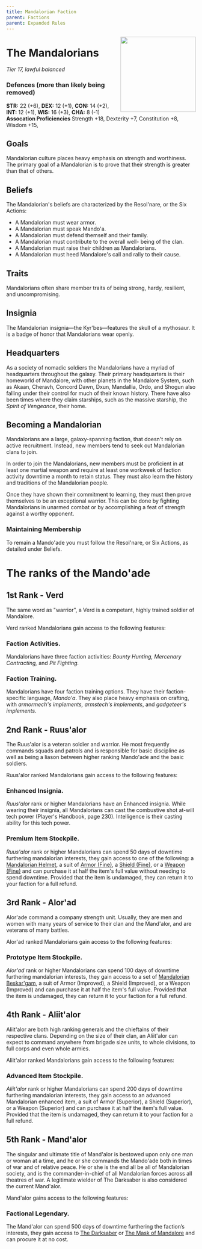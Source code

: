 ```yaml
---
title: Mandalorian Faction
parent: Factions
parent: Expanded Rules
---
```


<img src='https://officialpsds.com/imageview/7l/zy/7lzykz_large.png?1521316491' style='float:right;  width:200px;'>

# The Mandalorians
*Tier 17, lawful balanced*

### Defences (more than likely being removed)
**STR:** 22 (+6), **DEX:** 12 (+1), **CON:** 14 (+2), **INT:** 12 (+1), **WIS:** 16 (+3), **CHA:** 8 (-1)<br>
**Assocation Proficiencies** Strength +18, Dexterity +7, Constitution +8, Wisdom +15, 

## Goals
Mandalorian culture places heavy emphasis on strength and worthiness. The primary goal of a Mandalorian is to prove that their strength is greater than that of others. 

## Beliefs
The Mandalorian's beliefs are characterized by the Resol'nare, or the Six Actions:
- A Mandalorian must wear armor.
- A Mandalorian must speak Mando'a.
- A Mandalorian must defend themself and their
family.
- A Mandalorian must contribute to the overall well-
being of the clan.
- A Mandalorian must raise their children as
Mandalorians.
- A Mandalorian must heed Mandalore's call and
rally to their cause.

## Traits
Mandalorians often share member traits of being strong, hardy, resilient, and uncompromising.

## Insignia
The Mandalorian insignia—the Kyr'bes—features the skull of a mythosaur. It is a badge of honor that Mandalorians wear openly.

## Headquarters
As a society of nomadic soldiers the Mandalorians have a myriad of headquarters throughout the galaxy.  Their primary headquarters is their homeworld of Mandalore, with other planets in the Mandalore System, such as Akaan, Cheravh, Concord Dawn, Dxun, Mandallia, Ordo, and Shogun also falling under their control for much of their known history.  There have also been times where they claim starships, such as the massive starship, the *Spirit of Vengeance*, their home.

## Becoming a Mandalorian
Mandalorians are a large, galaxy-spanning faction, that doesn't rely on active recruitment. Instead, new members tend to seek out Mandalorian clans to join. 

In order to join the Mandalorians, new members must be proficient in at least one martial weapon and require at least one workweek of faction activity downtime a month to retain status.  They must also learn the history and traditions of the Mandalorian people.  

Once they have shown their commitment to learning, they must then prove themselves to be an exceptional warrior.  This can be done by fighting Mandalorians in unarmed combat or by accomplishing a feat of strength against a worthy opponent.

### Maintaining Membership
To remain a Mando'ade you must follow the Resol'nare, or Six Actions, as detailed under Beliefs.

# The ranks of the Mando'ade

## 1st Rank - Verd
The same word as "warrior", a Verd is a competant, highly trained soldier of Mandalore.

Verd ranked Mandalorians gain access to the following features:

### Faction Activities.
Mandalorians have three faction activities: *Bounty Hunting, Mercenary Contracting,* and *Pit Fighting.*

### Faction Training. 
Mandalorians have four faction training options. They have their faction-specific language, *Mando'a*. They also place heavy emphasis on crafting, with *armormech's implements, armstech's implements*, and *gadgeteer's implements*.

## 2nd Rank - Ruus'alor
The Ruus'alor is a veteran soldier and warrior. He most frequently commands squads and patrols and is responsible for basic discipline as well as being a liason between higher ranking Mando'ade and the basic soldiers.

Ruus'alor ranked Mandalorians gain access to the following features:

### Enhanced Insignia. 
*Ruus'alor* rank or higher Mandalorians have an Enhanced insignia. While wearing their insignia, all Mandalorians can cast the combustive shot at-will tech power (Player's Handbook, page 230). Intelligence is their casting ability for this tech power.

### Premium Item Stockpile. 
*Ruus'alor* rank or higher Mandalorians can spend 50 days of downtime furthering mandalorian interests, they gain access to one of the following: a [Mandalorian Helmet](link), a suit of [Armor (Fine)](https://sw5e.com/loot/EnhancedItems?search=Armor%20%28Fine%29), a [Shield (Fine)](https://sw5e.com/loot/EnhancedItems?search=Shield%20%28Fine%29), or a [Weapon (Fine)](https://sw5e.com/loot/EnhancedItems?search=Weapon%20%28Fine%29) and can purchase it at half the item's full value without needing to spend downtime. Provided that the item is undamaged, they can return it to your faction for a full refund.

## 3rd Rank - Alor'ad
Alor'ade command a company strength unit. Usually, they are men and women with many years of service to their clan and the Mand'alor, and are veterans of many battles.

Alor'ad ranked Mandalorians gain access to the following features:

### Prototype Item Stockpile. 
*Alor'ad* rank or higher Mandalorians can spend 100 days of downtime furthering mandalorian interests, they gain access to a set of [Mandalorian Beskar'gam](link), a suit of Armor (Improved), a Shield (Improved), or a Weapon (Improved) and can purchase it at half the item's full value. Provided that the item is undamaged, they can return it to your faction for a full refund.

## 4th Rank - Aliit'alor
Aliit'alor are both high ranking generals and the chieftains of their respective clans. Depending on the size of their clan, an Aliit'alor can expect to command anywhere from brigade size units, to whole divisions, to full corps and even whole armies.

Aliit'alor ranked Mandalorians gain access to the following features:

### Advanced Item Stockpile. 
*Aliit'alor* rank or higher Mandalorians can spend 200 days of downtime furthering mandalorian interests, they gain access to an advanced Mandalorian enhanced item, a suit of Armor (Superior), a Shield (Superior), or a Weapon (Superior) and can purchase it at half the item's full value. Provided that the item is undamaged, they can return it to your faction for a full refund.

## 5th Rank - Mand'alor
The singular and ultimate title of Mand'alor is bestowed upon only one man or woman at a time, and he or she commands the Mando'ade both in times of war and of relative peace. He or she is the end all be all of Mandalorian society, and is the commander-in-chief of all Mandalorian forces across all theatres of war. A legitimate wielder of The Darksaber is also considered the current Mand'alor.

Mand'alor gains access to the following features:

### Factional Legendary. 
The Mand'alor can spend 500 days of downtime furthering the faction’s interests, they gain access to [The Darksaber](https://drakeryzer.github.io/DrakeSW5E/Mandalorian%20Codex/Mandalorian%20Equipment/Mandalorian%20Weapons/Index.html#the-darksaber) or [The Mask of Mandalore]() and can procure it at no cost.